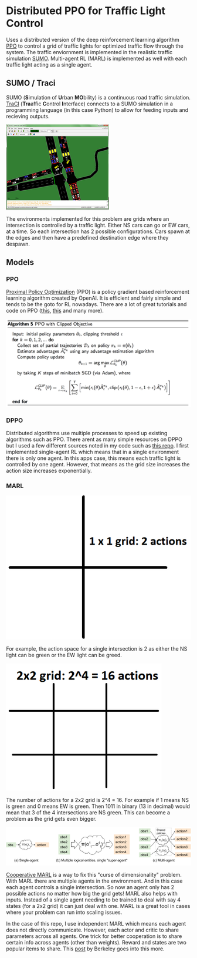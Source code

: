 # Distributed PPO for Traffic Light Control
Uses a distributed version of the deep reinforcement learning algorithm [PPO](https://arxiv.org/abs/1707.06347) to control a grid of traffic lights for optimized traffic flow through the system. The traffic enviornment is implemented in the realistic traffic simulation [SUMO](https://sumo.dlr.de/docs/index.html). Multi-agent RL (MARL) is implemented as well with each traffic light acting as a single agent. 

## SUMO / Traci
SUMO (**S**imulation of **U**rban **MO**bility) is a continuous road traffic simulation. [TraCI](Thttps://sumo.dlr.de/docs/TraCI.html) (**Tra**affic **C**ontrol **I**nterface) connects to a SUMO simulation in a programming language (in this case Python) to allow for feeding inputs and recieving outputs. 

![SUMO picture](/images/sumo.png)

The environments implemented for this problem are grids where an intersection is controlled by a traffic light. Either NS cars can go or EW cars, at a time. So each intersection has 2 possible configurations. Cars spawn at the edges and then have a predefined destination edge where they despawn.

## Models
### PPO
[Proximal Policy Optimization](https://openai.com/blog/openai-baselines-ppo/) (PPO) is a policy gradient based reinforcement learning algorithm created by OpenAI. It is efficient and fairly simple and tends to be the goto for RL nowadays. There are a lot of great tutorials and code on PPO ([this](https://medium.com/@jonathan_hui/rl-proximal-policy-optimization-ppo-explained-77f014ec3f12), [this](https://github.com/ShangtongZhang/DeepRL/blob/master/deep_rl/agent/PPO_agent.py) and many more). 

![PPO code](/images/ppo.png)

### DPPO
Distributed algorithms use multiple processes to speed up existing algorithms such as PPO. There arent as many simple resources on DPPO but I used a few different sources noted in my code such as [this repo](https://github.com/alexis-jacq/Pytorch-DPPO). I first implemented single-agent RL which means that in a single environment there is only one agent. In this apps case, this means each traffic light is controlled by one agent. However, that means as the grid size increases the action size increases exponentially. 

###  MARL
![1x1 grid](/images/1_1-grid.png)

For example, the action space for a single intersection is 2 as either the NS light can be green or the EW light can be greed. 

![2x2 grid](/images/2_2-grid.png)

The number of actions for a 2x2 grid is 2^4 = 16. For example if 1 means NS is green and 0 means EW is green. Then 1011 in binary (13 in decimal) would mean that 3 of the 4 intersections are NS green. This can become a problem as the grid gets even bigger. 

![MARL](/images/marl.png)

[Cooperative MARL](https://arxiv.org/abs/1908.03963) is a way to fix this "curse of dimensionality" problem. With MARL there are multiple agents in the environment. And in this case each agent controls a single intersection. So now an agent only has 2 possible actions no matter how big the grid gets! MARL also helps with inputs. Instead of a single agent needing to be trained to deal with say 4 states (for a 2x2 grid) it can just deal with one. MARL is a great tool in cases where your problem can run into scaling issues. 

In the case of this repo, I use independent MARL which means each agent does not directly communicate. However, each actor and critic to share parameters across all agents. One trick for better cooperation is to share certain info across agents (other than weights). Reward and states are two popular items to share. This [post](https://bair.berkeley.edu/blog/2018/12/12/rllib/) by Berkeley goes into this more.
